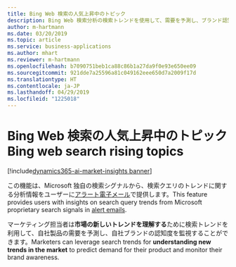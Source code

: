 ```yaml
---
title: Bing Web 検索の人気上昇中のトピック
description: Bing Web 検索分析の検索トレンドを使用して、需要を予測し、ブランド認知度を監視します。
author: m-hartmann
ms.date: 03/20/2019
ms.topic: article
ms.service: business-applications
ms.author: mhart
ms.reviewer: m-hartmann
ms.openlocfilehash: b7090751beb1ca88c86b1a27da9f0e93e650ee09
ms.sourcegitcommit: 921dde7a25596a81c049162eee650d7a2009f17d
ms.translationtype: HT
ms.contentlocale: ja-JP
ms.lasthandoff: 04/29/2019
ms.locfileid: "1225018"
---
```

#  <a name="bing-web-search-rising-topics"></a><span data-ttu-id="dee7c-103">Bing Web 検索の人気上昇中のトピック</span><span class="sxs-lookup"><span data-stu-id="dee7c-103">Bing web search rising topics</span></span>

[!include[dynamics365-ai-market-insights banner](../../includes/dynamics365-ai-market-insights.md)]

<span data-ttu-id="dee7c-104">この機能は、Microsoft 独自の検索シグナルから、検索クエリのトレンドに関する分析情報をユーザーに[アラート電子メール](alerts.md)で提供します。</span><span class="sxs-lookup"><span data-stu-id="dee7c-104">This feature provides users with insights on search query trends from Microsoft proprietary search signals in [alert emails](alerts.md).</span></span>

<span data-ttu-id="dee7c-105">マーケティング担当者は**市場の新しいトレンドを理解する**ために検索トレンドを利用して、自社製品の需要を予測し、自社ブランドの認知度を監視することができます。</span><span class="sxs-lookup"><span data-stu-id="dee7c-105">Marketers can leverage search trends for **understanding new trends in the market** to predict demand for their product and monitor their brand awareness.</span></span> 